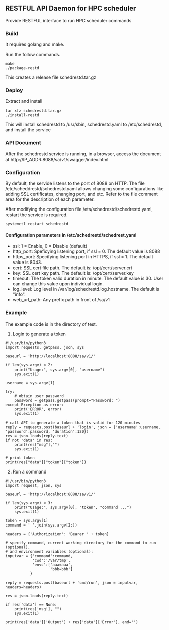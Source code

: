 ## RESTFUL API Daemon for HPC scheduler

Provide RESTFUL interface to run HPC scheduler commands

### Build ###

It requires golang and make.

Run the follow commands.
```
make
./package-restd
```
This creates a release file schedrestd.tar.gz

### Deploy ###

Extract and install
```
tar xfz schedrestd.tar.gz
./install-restd
```

This will install schedrestd to /usr/sbin, schedrestd.yaml to /etc/schedrestd,
and install the service

### API Document ###

After the schedrestd service is running, in a browser, access the document at
http://IP_ADDR:8088/sa/v1/swagger/index.html

### Configuration ###

By default, the servide listens to the port of 8088 on HTTP. The file /etc/scheddrestd/schedrestd.yaml allows changing some configurations like adding SSL certificates, changing port, and etc. Refer to the file comment area for the description of each parameter.

After modifying the configuration file /ets/schedrestd/schedrestd.yaml, restart the service is required.

```
systemctl restart schedrestd
```
#### Configuration parameters in /etc/schedrestd/schedrest.yaml ####

- ssl: 1 = Enable, 0 = Disable (default)
- http_port: Speficying listening port, if ssl = 0. The default value is 8088
- https_port: Specifying listening port in HTTPS, if ssl = 1. The default value is 8043.
- cert: SSL cert file path. The default is: /opt/cert/server.crt
- key: SSL cert key path. The default is: /opt/cert/server.key
- timeout: The token valid duration in minute. The default value is 30. User can change this value upon individual login.
- log_level: Log level in /var/log/schedrestd.log.hostname. The default is "info".
- web_url_path: Any prefix path in front of /sa/v1

### Example ###

The example code is in the directory of test.

1. Login to generate a token
```
#!/usr/bin/python3
import requests, getpass, json, sys

baseurl = 'http://localhost:8088/sa/v1/'

if len(sys.argv) < 2:
    print("Usage:", sys.argv[0], "username")
    sys.exit(1)

username = sys.argv[1]

try:
    # obtain user password
    password = getpass.getpass(prompt="Password: ")
except Exception as error:
    print('ERROR', error)
    sys.exit(1)

# call API to generate a token that is valid for 120 minutes
reply = requests.post(baseurl + 'login', json = {'username':username, 'password':password, 'duration':120})
res = json.loads(reply.text)
if not 'data' in res:
    print(res["msg"],"")
    sys.exit(1)

# print token
print(res["data"]["token"]["token"])
```

2. Run a command
```
#!/usr/bin/python3
import request, json, sys

baseurl = 'http://localhost:8088/sa/v1/'

if len(sys.argv) < 3:
    print("Usage:", sys.argv[0], "token", "command ...")
    sys.exit(1)

token = sys.argv[1]
command = ' '.join(sys.argv[2:])

headers = {'Authorization': 'Bearer ' + token}

# specify command, current working directory for the command to run (optional),
# and environment variables (optional):
inputvar = {'command':command,
            'cwd':'/var/tmp',
            'envs':['aaa=aaa',
                    'bbb=bbb']
           }

reply = requests.post(baseurl + 'cmd/run', json = inputvar, headers=headers)

res = json.loads(reply.text)

if res['data'] == None:
    print(res['msg'], "")
    sys.exit(1)

print(res['data']['Output'] + res['data']['Error'], end='')
```
